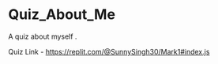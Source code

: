 # Quiz_About_Me
A quiz about myself . 

Quiz Link - https://replit.com/@SunnySingh30/Mark1#index.js
